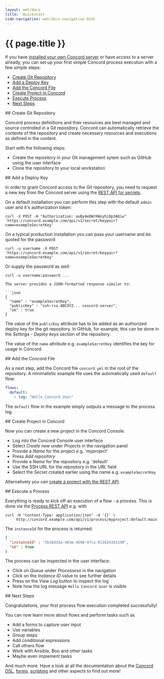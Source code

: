 ```yaml
---
layout: wmt/docs
title:  Quickstart
side-navigation: wmt/docs-navigation.html
---
```


# {{ page.title }}

If you have [installed your own Concord server](./installation.html) or have
access to a server already, you can set up your first simple Concord process
execution with a few simple steps:

- [Create Git Repository](#create-repository)
- [Add a Deploy Key](#add-deploy-key)
- [Add the Concord File](#add-concord-file)
- [Create Project in Concord](#create-project)
- [Execute Process](#execute-process)
- [Next Steps](#next-steps)

<a name="create-repository"/>
## Create Git Repository

Concord process definitions and their resources are best managed and source
controlled in a Git repository. Concord can automatically retrieve the contents
of the repository and create necessary resources and executions as defined in
the content.

Start with the following steps:

- Create the repository in your Git management sytem such as GitHub using the
  user interface
- Clone the repository to your local workstation

<a name="add-deploy-key"/>
## Add a Deploy Key

In order to grant Concord access to the Git repository, you need to request a new
key from the Concord server using the
[REST API for secrets](../api/secret.html).

On a default installation you can perform this step with the default `admin`
user and it's authorization token:

```
curl -X POST -H "Authorization: auBy4eDWrKWsyhiDp3AQiw" 'https://concord.example.com/api/v1/secret/keypair?name=exampleSecretKey'
```

On a typical production installation you can pass your username and be quoted for the password

```
curl -u username -X POST  'https://concord.example.com/api/v1/secret/keypair?name=exampleSecretKey'
```

Or supply the password as well:

```
curl -u username:password ...

The server provides a JSON-formatted response similar to:
 
```json
{
  "name" : "exampleSecretKey",
  "publicKey" : "ssh-rsa ABCXYZ... concord-server",
  "ok" : true
}
```

The value of the `publicKey` attribute has to be added as an authorized deploy
key for the git repository. In GitHub, for example, this can be done in the 
_Settings - Deploy keys_ section of the repository.

The value of the `name` attribute e.g. `exampleSecretKey` identifies the key for
usage in Concord.

<a name="add-concord-file"/>
## Add the Concord File

As a next step, add the Concord file `concord.yml` in the root of the
repository. A minimalistic example file uses the automatically used `default` 
flow:

```yaml
flows:
  default:
    - log: "Hello Concord User"
```

The `default` flow in the example simply outputs a message to the process log.

<a name="create-project"/>
## Create Project in Concord

Now you can create a new project in the Concord Console.

- Log into the Concord Console user interface
- Select _Create new_ under _Projects_ in the navigation panel
- Provide a _Name_ for the project e.g. 'myproject'
- Press _Add repository_
- Provide a _Name_ for the repository e.g. 'default'
- Use the SSH URL for the repository in the _URL_ field
- Select the _Secret_ created earlier using the name e.g. `exampleSecretKey`

Alternatively you can
[create a project with the REST API](../api/project.html#createproject).

<a name="execute-process"/>
## Execute a Process

Everything is ready to kick off an execution of a flow - a process. This is done
via the [Process REST API](../api/process.html) e.g. with

```
curl -H "Content-Type: application/json" -d '{}' \
     http://concord.example.com/api/v1/process/myproject:default:main
```

The `instanceId` for the process is returned:

```json
{
  "instanceId" : "5b38d33a-463e-4598-97ca-913924343150",
  "ok" : true
}
```

The process can be inspected in the user interface:

- Click on _Queue_ under _Processess_ in the navigation
- Click on the _Instance ID_ value to see further details
- Press on the _View Log_ button to inspect the log
- Note how the log message `Hello Concord User` is visible

<a name="next-steps"/>
## Next Steps

Congratulations, your first process flow execution completed successfully!

You can now learn more about flows and perform tasks such as

- Add a forms to capture user input
- Use variables
- Group steps
- Add conditional expressions
- Call others flow
- Work with Ansible, Boo and other tasks
- Maybe even implement tasks

And much more. Have a look at all the documentation about the
[Concord DSL](./concord-dsl.html), [forms](./forms.html),
[scripting](./scripting.html) and other aspects to find out more!
